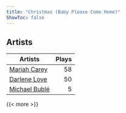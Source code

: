 ```yaml
---
title: "Christmas (Baby Please Come Home)"
ShowToc: false
---
```


## Artists
Artists | Plays 
----- | -----: 
[Mariah Carey](/artists/mariah-carey-31885) | 58
[Darlene Love](/artists/darlene-love-118320) | 50
[Michael Bublé](/artists/michael-buble-58319) | 5

{{< more >}}